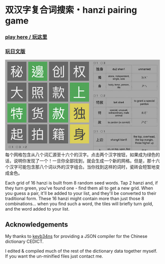 # 双汉字复合词搜索・hanzi pairing game

### [play here / 玩这里](https://callumbeaney.github.io/chinese-wordsearch-game/)
### [玩日文版](https://callumbeaney.github.io/kanji-pair-game/)

<img src="https://raw.githubusercontent.com/CallumBeaney/chinese-wordsearch-game/master/pic.jpg" style="width: 700px">  
每个网格包含从八个词汇源至十六个的汉字。点击两个汉字按钮，如果成为绿色的话，说明你发现了一个！一旦你全部找到，就会生成一个新的网格。但是，那十六个汉字可能包含那八个词以外的汉字组合。当你找到这样的词时，瓷砖会短暂地变成金色。  
  
Each grid of 16 hanzi is built from 8 random seed words. Tap 2 hanzi and, if they turn green, you've found one - find them all to get a new grid. When you guess a pair, it'll be added to your list, and they'll be converted to their traditional form. 
These 16 hanzi might contain more than just those 8 combinations... when you find such a word, the tiles will briefly turn gold, and the word added to your list. 

## Acknowledgements 
My thanks to [kevb34ns](https://github.com/kevb34ns/CEDICT2JSON) for providing a JSON compiler for the Chinese dictionary CEDICT.
  
I edited & compiled much of the rest of the dictionary data together myself.  
If you want the un-minified files just contact me.  
